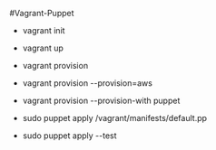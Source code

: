 #Vagrant-Puppet 
- vagrant init
- vagrant up
- vagrant provision
- vagrant provision --provision=aws
- vagrant provision --provision-with puppet

- sudo puppet apply /vagrant/manifests/default.pp
- sudo puppet apply --test


